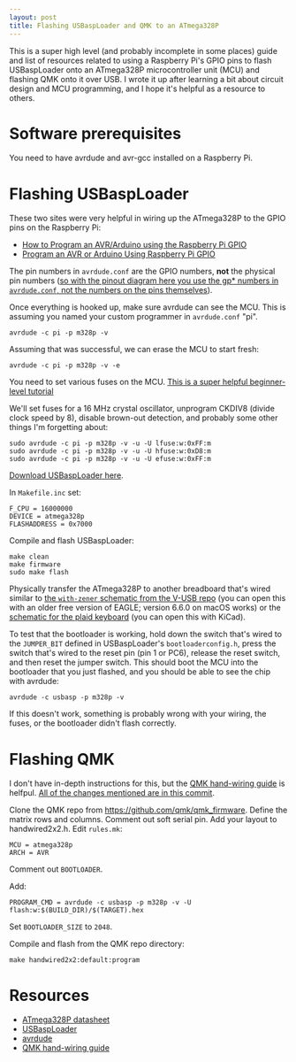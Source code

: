 ```yaml
---
layout: post
title: Flashing USBaspLoader and QMK to an ATmega328P 
---
```


This is a super high level (and probably incomplete in some places) guide and list of resources related to using a Raspberry Pi's GPIO pins to flash USBaspLoader onto an ATmega328P microcontroller unit (MCU) and flashing QMK onto it over USB. I wrote it up after learning a bit about circuit design and MCU programming, and I hope it's helpful as a resource to others.

# Software prerequisites

You need to have avrdude and avr-gcc installed on a Raspberry Pi.

# Flashing USBaspLoader

These two sites were very helpful in wiring up the ATmega328P to the GPIO pins on the Raspberry Pi:

* [How to Program an AVR/Arduino using the Raspberry Pi GPIO](http://ozzmaker.com/program-avr-using-raspberry-pi-gpio/)
* [Program an AVR or Arduino Using Raspberry Pi GPIO](https://learn.adafruit.com/program-an-avr-or-arduino-using-raspberry-pi-gpio-pins/configuration)

The pin numbers in `avrdude.conf` are the GPIO numbers, **not** the physical pin numbers ([so with the pinout diagram here you use the gp* numbers in `avrdude.conf`, not the numbers on the pins themselves](https://www.jameco.com/Jameco/workshop/circuitnotes/raspberry-pi-circuit-note.html)).

Once everything is hooked up, make sure avrdude can see the MCU. This is assuming you named your custom programmer in `avrdude.conf` "pi".

```
avrdude -c pi -p m328p -v
```

Assuming that was successful, we can erase the MCU to start fresh:

```
avrdude -c pi -p m328p -v -e
```

You need to set various fuses on the MCU. [This is a super helpful beginner-level tutorial](https://medium.com/@MasonWallerQVJ/setting-up-an-external-crystal-clock-source-with-fuse-bits-for-avr-atmega-microcontrollers-31b2e79ae09a)

We'll set fuses for a 16 MHz crystal oscillator, unprogram CKDIV8 (divide clock speed by 8), disable brown-out detection, and probably some other things I'm forgetting about:

```
sudo avrdude -c pi -p m328p -v -u -U lfuse:w:0xFF:m
sudo avrdude -c pi -p m328p -v -u -U hfuse:w:0xD8:m
sudo avrdude -c pi -p m328p -v -u -U efuse:w:0xFF:m
```

[Download USBaspLoader here](https://github.com/baerwolf/USBaspLoader).

In `Makefile.inc` set:

```
F_CPU = 16000000
DEVICE = atmega328p
FLASHADDRESS = 0x7000
```

Compile and flash USBaspLoader:

```
make clean
make firmware
sudo make flash
```

Physically transfer the ATmega328P to another breadboard that's wired similar to [the `with-zener` schematic from the V-USB repo](https://github.com/obdev/v-usb/tree/master/circuits) (you can open this with an older free version of EAGLE; version 6.6.0 on macOS works) or the [schematic for the plaid keyboard](https://github.com/hsgw/plaid/tree/master/pcb) (you can open this with KiCad).

To test that the bootloader is working, hold down the switch that's wired to the `JUMPER_BIT` defined in USBaspLoader's `bootloaderconfig.h`, press the switch that's wired to the reset pin (pin 1 or PC6), release the reset switch, and then reset the jumper switch. This should boot the MCU into the bootloader that you just flashed, and you should be able to see the chip with avrdude:

```
avrdude -c usbasp -p m328p -v
```

If this doesn't work, something is probably wrong with your wiring, the fuses, or the bootloader didn't flash correctly.

# Flashing QMK

I don't have in-depth instructions for this, but the [QMK hand-wiring guide](https://docs.qmk.fm/#/hand_wire) is helfpul. [All of the changes mentioned are in this commit](https://github.com/brianmutualaid/qmk_firmware/commit/f95689318fb97fdd4c6400d2c89bdd4ccfceae79).

Clone the QMK repo from https://github.com/qmk/qmk_firmware. Define the matrix rows and columns. Comment out soft serial pin. Add your layout to handwired2x2.h. Edit `rules.mk`:

```
MCU = atmega328p
ARCH = AVR
```

Comment out `BOOTLOADER`.

Add:

```
PROGRAM_CMD = avrdude -c usbasp -p m328p -v -U flash:w:$(BUILD_DIR)/$(TARGET).hex
```

Set `BOOTLOADER_SIZE` to `2048`.

Compile and flash from the QMK repo directory:

```
make handwired2x2:default:program
```

# Resources

* [ATmega328P datasheet](http://ww1.microchip.com/downloads/en/DeviceDoc/ATmega48A-PA-88A-PA-168A-PA-328-P-DS-DS40002061A.pdf)
* [USBaspLoader](https://github.com/baerwolf/USBaspLoader)
* [avrdude](https://www.nongnu.org/avrdude/)
* [QMK hand-wiring guide](https://docs.qmk.fm/#/hand_wire)
